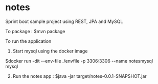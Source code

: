 # notes
Sprint boot sample project using REST, JPA and MySQL

To package :
$mvn package

To run the application

1. Start mysql using the docker image 

$docker run -dit --env-file ./envfile -p 3306:3306 --name notesmysql mysql

2. Run the notes app :
$java -jar target/notes-0.0.1-SNAPSHOT.jar
